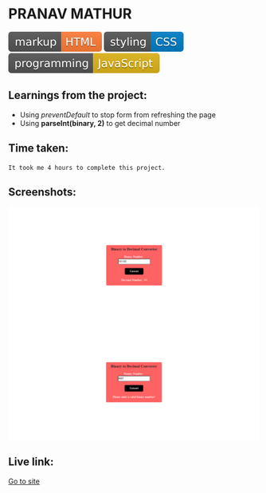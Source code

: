 # PRANAV MATHUR

![markup language](./Image/markup-HTML-orange.svg)
![style sheet language](./Image/styling-CSS-blue.svg)
![programming language](./Image/programming-JavaScript-yellow.svg)

## Learnings from the project:

- Using _preventDefault_ to stop form from refreshing the page
- Using **parseInt(binary, 2)** to get decimal number

## Time taken:

    It took me 4 hours to complete this project.

## Screenshots:

![screencapture](./Image/ss1.png)
![screencapture](./Image/ss2.png)

## Live link:

[Go to site](https://09-binary-to-decimal.netlify.app/)
